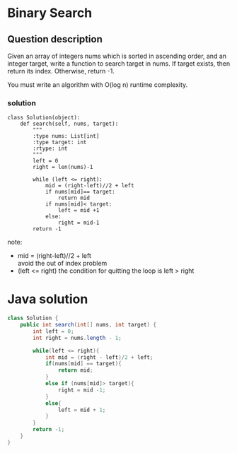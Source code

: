 # Binary Search

## Question description
Given an array of integers nums which is sorted in ascending order, and an integer target, write a function to search target in nums. If target exists, then return its index. Otherwise, return -1.

You must write an algorithm with O(log n) runtime complexity.

### solution
```
class Solution(object):
    def search(self, nums, target):
        """
        :type nums: List[int]
        :type target: int
        :rtype: int
        """
        left = 0
        right = len(nums)-1
        
        while (left <= right):
            mid = (right-left)//2 + left
            if nums[mid]== target:
                return mid
            if nums[mid]< target:
                left = mid +1
            else: 
                right = mid-1
        return -1
```

note: 
* mid = (right-left)//2 + left    
   avoid the out of index problem
* (left <= right)
    the condition for quitting the loop is left > right 

# Java solution
```Java
class Solution {
    public int search(int[] nums, int target) {
        int left = 0;
        int right = nums.length - 1;

        while(left <= right){
            int mid = (right - left)/2 + left;
            if(nums[mid] == target){
                return mid;
            }
            else if (nums[mid]> target){
                right = mid -1;
            }
            else{
                left = mid + 1;
            }
        }
        return -1;
    }
}
```
